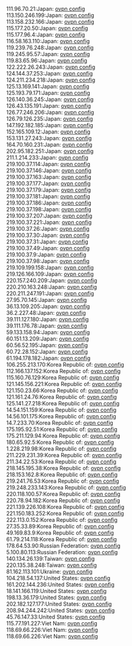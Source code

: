 111.96.70.21:Japan: [ovpn config](vpn/111_96_70_21.ovpn)  
113.150.246.199:Japan: [ovpn config](vpn/113_150_246_199.ovpn)  
113.158.232.166:Japan: [ovpn config](vpn/113_158_232_166.ovpn)  
115.177.20.50:Japan: [ovpn config](vpn/115_177_20_50.ovpn)  
115.177.96.4:Japan: [ovpn config](vpn/115_177_96_4.ovpn)  
116.58.163.110:Japan: [ovpn config](vpn/116_58_163_110.ovpn)  
119.239.76.248:Japan: [ovpn config](vpn/119_239_76_248.ovpn)  
119.245.95.57:Japan: [ovpn config](vpn/119_245_95_57.ovpn)  
119.83.65.96:Japan: [ovpn config](vpn/119_83_65_96.ovpn)  
122.222.26.243:Japan: [ovpn config](vpn/122_222_26_243.ovpn)  
124.144.37.253:Japan: [ovpn config](vpn/124_144_37_253.ovpn)  
124.211.234.218:Japan: [ovpn config](vpn/124_211_234_218.ovpn)  
125.13.169.141:Japan: [ovpn config](vpn/125_13_169_141.ovpn)  
125.193.79.171:Japan: [ovpn config](vpn/125_193_79_171.ovpn)  
126.140.36.245:Japan: [ovpn config](vpn/126_140_36_245.ovpn)  
126.43.135.191:Japan: [ovpn config](vpn/126_43_135_191.ovpn)  
126.77.246.206:Japan: [ovpn config](vpn/126_77_246_206.ovpn)  
126.79.126.235:Japan: [ovpn config](vpn/126_79_126_235.ovpn)  
147.192.182.185:Japan: [ovpn config](vpn/147_192_182_185.ovpn)  
152.165.109.12:Japan: [ovpn config](vpn/152_165_109_12.ovpn)  
153.131.27.243:Japan: [ovpn config](vpn/153_131_27_243.ovpn)  
164.70.160.231:Japan: [ovpn config](vpn/164_70_160_231.ovpn)  
202.95.182.251:Japan: [ovpn config](vpn/202_95_182_251.ovpn)  
211.1.214.233:Japan: [ovpn config](vpn/211_1_214_233.ovpn)  
219.100.37.114:Japan: [ovpn config](vpn/219_100_37_114.ovpn)  
219.100.37.146:Japan: [ovpn config](vpn/219_100_37_146.ovpn)  
219.100.37.163:Japan: [ovpn config](vpn/219_100_37_163.ovpn)  
219.100.37.177:Japan: [ovpn config](vpn/219_100_37_177.ovpn)  
219.100.37.179:Japan: [ovpn config](vpn/219_100_37_179.ovpn)  
219.100.37.181:Japan: [ovpn config](vpn/219_100_37_181.ovpn)  
219.100.37.186:Japan: [ovpn config](vpn/219_100_37_186.ovpn)  
219.100.37.198:Japan: [ovpn config](vpn/219_100_37_198.ovpn)  
219.100.37.207:Japan: [ovpn config](vpn/219_100_37_207.ovpn)  
219.100.37.221:Japan: [ovpn config](vpn/219_100_37_221.ovpn)  
219.100.37.26:Japan: [ovpn config](vpn/219_100_37_26.ovpn)  
219.100.37.30:Japan: [ovpn config](vpn/219_100_37_30.ovpn)  
219.100.37.31:Japan: [ovpn config](vpn/219_100_37_31.ovpn)  
219.100.37.49:Japan: [ovpn config](vpn/219_100_37_49.ovpn)  
219.100.37.9:Japan: [ovpn config](vpn/219_100_37_9.ovpn)  
219.100.37.98:Japan: [ovpn config](vpn/219_100_37_98.ovpn)  
219.109.199.158:Japan: [ovpn config](vpn/219_109_199_158.ovpn)  
219.126.166.109:Japan: [ovpn config](vpn/219_126_166_109.ovpn)  
220.157.240.209:Japan: [ovpn config](vpn/220_157_240_209.ovpn)  
220.210.163.248:Japan: [ovpn config](vpn/220_210_163_248.ovpn)  
220.211.247.191:Japan: [ovpn config](vpn/220_211_247_191.ovpn)  
27.95.70.145:Japan: [ovpn config](vpn/27_95_70_145.ovpn)  
36.13.109.205:Japan: [ovpn config](vpn/36_13_109_205.ovpn)  
36.2.227.48:Japan: [ovpn config](vpn/36_2_227_48.ovpn)  
39.111.127.180:Japan: [ovpn config](vpn/39_111_127_180.ovpn)  
39.111.176.78:Japan: [ovpn config](vpn/39_111_176_78.ovpn)  
59.133.158.94:Japan: [ovpn config](vpn/59_133_158_94.ovpn)  
60.151.13.209:Japan: [ovpn config](vpn/60_151_13_209.ovpn)  
60.56.52.195:Japan: [ovpn config](vpn/60_56_52_195.ovpn)  
60.72.28.152:Japan: [ovpn config](vpn/60_72_28_152.ovpn)  
61.194.178.182:Japan: [ovpn config](vpn/61_194_178_182.ovpn)  
106.255.213.170:Korea Republic of: [ovpn config](vpn/106_255_213_170.ovpn)  
112.166.137.152:Korea Republic of: [ovpn config](vpn/112_166_137_152.ovpn)  
115.160.76.129:Korea Republic of: [ovpn config](vpn/115_160_76_129.ovpn)  
121.145.156.221:Korea Republic of: [ovpn config](vpn/121_145_156_221.ovpn)  
121.150.23.66:Korea Republic of: [ovpn config](vpn/121_150_23_66.ovpn)  
121.161.24.76:Korea Republic of: [ovpn config](vpn/121_161_24_76.ovpn)  
125.141.27.218:Korea Republic of: [ovpn config](vpn/125_141_27_218.ovpn)  
14.54.151.159:Korea Republic of: [ovpn config](vpn/14_54_151_159.ovpn)  
14.56.101.175:Korea Republic of: [ovpn config](vpn/14_56_101_175.ovpn)  
14.7.233.70:Korea Republic of: [ovpn config](vpn/14_7_233_70.ovpn)  
175.195.92.51:Korea Republic of: [ovpn config](vpn/175_195_92_51.ovpn)  
175.211.129.94:Korea Republic of: [ovpn config](vpn/175_211_129_94.ovpn)  
180.65.92.5:Korea Republic of: [ovpn config](vpn/180_65_92_5.ovpn)  
1.228.219.98:Korea Republic of: [ovpn config](vpn/1_228_219_98.ovpn)  
211.229.231.39:Korea Republic of: [ovpn config](vpn/211_229_231_39.ovpn)  
211.34.22.53:Korea Republic of: [ovpn config](vpn/211_34_22_53.ovpn)  
218.145.195.38:Korea Republic of: [ovpn config](vpn/218_145_195_38.ovpn)  
218.153.162.8:Korea Republic of: [ovpn config](vpn/218_153_162_8.ovpn)  
219.241.76.53:Korea Republic of: [ovpn config](vpn/219_241_76_53.ovpn)  
219.248.233.143:Korea Republic of: [ovpn config](vpn/219_248_233_143.ovpn)  
220.118.100.57:Korea Republic of: [ovpn config](vpn/220_118_100_57.ovpn)  
220.78.94.182:Korea Republic of: [ovpn config](vpn/220_78_94_182.ovpn)  
221.139.226.108:Korea Republic of: [ovpn config](vpn/221_139_226_108.ovpn)  
221.150.183.252:Korea Republic of: [ovpn config](vpn/221_150_183_252.ovpn)  
222.113.0.152:Korea Republic of: [ovpn config](vpn/222_113_0_152.ovpn)  
27.35.33.89:Korea Republic of: [ovpn config](vpn/27_35_33_89.ovpn)  
49.169.83.9:Korea Republic of: [ovpn config](vpn/49_169_83_9.ovpn)  
61.79.214.118:Korea Republic of: [ovpn config](vpn/61_79_214_118.ovpn)  
178.64.53.90:Russian Federation: [ovpn config](vpn/178_64_53_90.ovpn)  
5.100.80.113:Russian Federation: [ovpn config](vpn/5_100_80_113.ovpn)  
140.134.26.139:Taiwan: [ovpn config](vpn/140_134_26_139.ovpn)  
220.135.38.248:Taiwan: [ovpn config](vpn/220_135_38_248.ovpn)  
81.162.113.101:Ukraine: [ovpn config](vpn/81_162_113_101.ovpn)  
104.218.54.137:United States: [ovpn config](vpn/104_218_54_137.ovpn)  
161.202.144.236:United States: [ovpn config](vpn/161_202_144_236.ovpn)  
18.141.166.119:United States: [ovpn config](vpn/18_141_166_119.ovpn)  
198.13.36.179:United States: [ovpn config](vpn/198_13_36_179.ovpn)  
202.182.127.177:United States: [ovpn config](vpn/202_182_127_177.ovpn)  
208.94.244.242:United States: [ovpn config](vpn/208_94_244_242.ovpn)  
45.76.147.33:United States: [ovpn config](vpn/45_76_147_33.ovpn)  
115.77.191.227:Viet Nam: [ovpn config](vpn/115_77_191_227.ovpn)  
118.69.66.226:Viet Nam: [ovpn config](vpn/118_69_66_226.ovpn)  
118.69.66.226:Viet Nam: [ovpn config](vpn/118_69_66_226.ovpn)  
